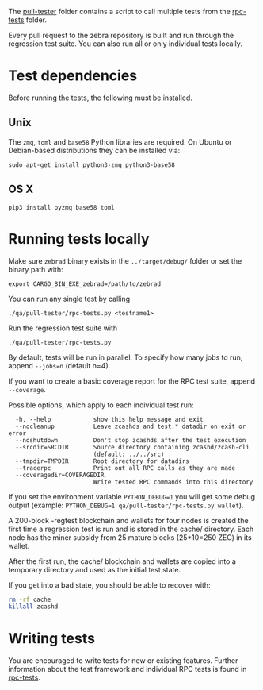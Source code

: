 The [pull-tester](/pull-tester/) folder contains a script to call
multiple tests from the [rpc-tests](/rpc-tests/) folder.

Every pull request to the zebra repository is built and run through
the regression test suite. You can also run all or only individual
tests locally.

Test dependencies
=================

Before running the tests, the following must be installed.

Unix
----

The `zmq`, `toml` and `base58` Python libraries are required. On Ubuntu or Debian-based
distributions they can be installed via:
```
sudo apt-get install python3-zmq python3-base58
```

OS X
------

```
pip3 install pyzmq base58 toml
```

Running tests locally
=====================

Make sure `zebrad` binary exists in the `../target/debug/` folder or set the binary path with:
```
export CARGO_BIN_EXE_zebrad=/path/to/zebrad
```

You can run any single test by calling

    ./qa/pull-tester/rpc-tests.py <testname1>

Run the regression test suite with

    ./qa/pull-tester/rpc-tests.py

By default, tests will be run in parallel. To specify how many jobs to run,
append `--jobs=n` (default n=4).

If you want to create a basic coverage report for the RPC test suite, append `--coverage`.

Possible options, which apply to each individual test run:

```
  -h, --help            show this help message and exit
  --nocleanup           Leave zcashds and test.* datadir on exit or error
  --noshutdown          Don't stop zcashds after the test execution
  --srcdir=SRCDIR       Source directory containing zcashd/zcash-cli
                        (default: ../../src)
  --tmpdir=TMPDIR       Root directory for datadirs
  --tracerpc            Print out all RPC calls as they are made
  --coveragedir=COVERAGEDIR
                        Write tested RPC commands into this directory
```

If you set the environment variable `PYTHON_DEBUG=1` you will get some debug
output (example: `PYTHON_DEBUG=1 qa/pull-tester/rpc-tests.py wallet`).

A 200-block -regtest blockchain and wallets for four nodes
is created the first time a regression test is run and
is stored in the cache/ directory.  Each node has the miner
subsidy from 25 mature blocks (25*10=250 ZEC) in its wallet.

After the first run, the cache/ blockchain and wallets are
copied into a temporary directory and used as the initial
test state.

If you get into a bad state, you should be able
to recover with:

```bash
rm -rf cache
killall zcashd
```

Writing tests
=============
You are encouraged to write tests for new or existing features.
Further information about the test framework and individual RPC
tests is found in [rpc-tests](rpc-tests).
